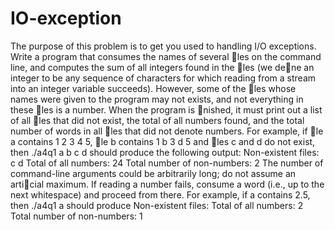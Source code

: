 # IO-exception

The purpose of this problem is to get you used to handling I/O exceptions. Write a program
that consumes the names of several les on the command line, and computes the sum of all
integers found in the les (we dene an integer to be any sequence of characters for which
reading from a stream into an integer variable succeeds). However, some of the les whose
names were given to the program may not exists, and not everything in these les is a number.
When the program is nished, it must print out a list of all les that did not exist, the total
of all numbers found, and the total number of words in all les that did not denote numbers.
For example, if le a contains 1 2 3 4 5, le b contains 1 b 3 d 5 and les c and d do not
exist, then ./a4q1 a b c d should produce the following output:
Non-existent files: c d
Total of all numbers: 24
Total number of non-numbers: 2
The number of command-line arguments could be arbitrarily long; do not assume an articial
maximum.
If reading a number fails, consume a word (i.e., up to the next whitespace) and proceed from
there. For example, if a contains 2.5, then ./a4q1 a should produce
Non-existent files:
Total of all numbers: 2
Total number of non-numbers: 1
